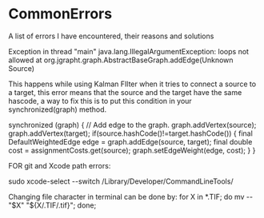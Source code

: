 # CommonErrors
A list of errors I have encountered, their reasons and solutions

Exception in thread "main" java.lang.IllegalArgumentException: loops not allowed
at org.jgrapht.graph.AbstractBaseGraph.addEdge(Unknown Source)

This happens while using Kalman FIlter when it tries to connect a source to a target, this error means that the source and the target have the same hascode, a way to fix this is to put this condition in your synchronized(graph) method.

synchronized (graph) {
// Add edge to the graph.
graph.addVertex(source);
graph.addVertex(target);
if(source.hashCode()!=target.hashCode()) {
final DefaultWeightedEdge edge = graph.addEdge(source, target);
final double cost = assignmentCosts.get(source);
graph.setEdgeWeight(edge, cost);
}
}

FOR git and Xcode path errors:

sudo xcode-select --switch /Library/Developer/CommandLineTools/



Changing file character in terminal can be done by:
for X in *.TIF; do  mv -- "$X" "${X/.TIF/.tif}"; done;
